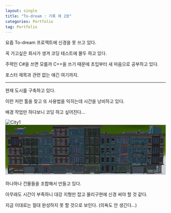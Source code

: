 ```yaml
---
layout: single 
title: "To-dream : 기록 제 2장"
categories: Portfolio
tag: Portfolio
---
```


요즘 To-dream 프로젝트에 신경을 못 쓰고 있다.

꼭 가고싶은 회사가 생겨 코딩 테스트에 몰두 하고 있다.

주력인 C#을 쓰면 모를까 C++을 쓰기 때문에 초입부터 새 마음으로 공부하고 있다.

포스터 제목과 관련 없는 얘긴 여기까지.

***

현재 도시를 구축하고 있다.

이런 저런 툴을 찾고 또 사용법을 익히는데 시간을 낭비하고 있다.

배경 작업만 하다보니 코딩 하고 싶어진다...

![City1](../../images/2022-05-09-TodreamRecord2/City1.PNG)
![City2](../images/2022-05-09-TodreamRecord2/City2.PNG)

하나하나 건물들을 조합해서 만들고 있다.

아무래도 시간이 부족하니 대강 지형만 잡고 물리구현에 신경 써야 할 것 같다.

지금 이대로는 절대 완성하지 못 할 것으로 보인다. (의욕도 안 생긴다...)
